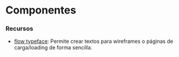 # Componentes

### Recursos

* [flow typeface](%20https://danross.co/flow/): Permite crear textos para wireframes o páginas de carga/loading de forma sencilla.

